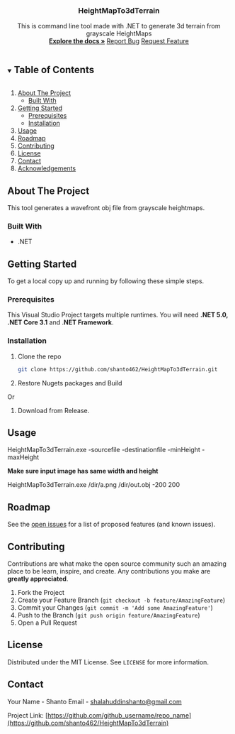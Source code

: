 <p align="center">
  <h3 align="center">HeightMapTo3dTerrain</h3>

  <p align="center">
    This is command line tool made with .NET to generate 3d terrain from grayscale HeightMaps
	<br>
    <a href="https://github.com/shanto462/HeightMapTo3dTerrain"><strong>Explore the docs »</strong></a>
    <a href="https://github.com/shanto462/HeightMapTo3dTerrain/issues">Report Bug</a>
    <a href="https://github.com/shanto462/HeightMapTo3dTerrain/issues">Request Feature</a>
  </p>
</p>



<!-- TABLE OF CONTENTS -->
<details open="open">
  <summary><h2 style="display: inline-block">Table of Contents</h2></summary>
  <ol>
    <li>
      <a href="#about-the-project">About The Project</a>
      <ul>
        <li><a href="#built-with">Built With</a></li>
      </ul>
    </li>
    <li>
      <a href="#getting-started">Getting Started</a>
      <ul>
        <li><a href="#prerequisites">Prerequisites</a></li>
        <li><a href="#installation">Installation</a></li>
      </ul>
    </li>
    <li><a href="#usage">Usage</a></li>
    <li><a href="#roadmap">Roadmap</a></li>
    <li><a href="#contributing">Contributing</a></li>
    <li><a href="#license">License</a></li>
    <li><a href="#contact">Contact</a></li>
    <li><a href="#acknowledgements">Acknowledgements</a></li>
  </ol>
</details>



<!-- ABOUT THE PROJECT -->
## About The Project

This tool generates a wavefront obj file from grayscale heightmaps.


### Built With

* .NET

<!-- GETTING STARTED -->
## Getting Started

To get a local copy up and running by following these simple steps.

### Prerequisites

This Visual Studio Project targets multiple runtimes.
You will need **.NET 5.0, .NET Core 3.1** and .**NET Framework**.

### Installation

1. Clone the repo
   ```sh
   git clone https://github.com/shanto462/HeightMapTo3dTerrain.git
   ```
2. Restore Nugets packages and Build

Or
1. Download from Release.

<!-- USAGE EXAMPLES -->
## Usage

HeightMapTo3dTerrain.exe -sourcefile -destinationfile -minHeight -maxHeight

**Make sure input image has same width and height**

HeightMapTo3dTerrain.exe /dir/a.png /dir/out.obj -200 200

<!-- ROADMAP -->
## Roadmap

See the [open issues](https://github.com/shanto462/HeightMapTo3dTerrain/issues) for a list of proposed features (and known issues).



<!-- CONTRIBUTING -->
## Contributing

Contributions are what make the open source community such an amazing place to be learn, inspire, and create. Any contributions you make are **greatly appreciated**.

1. Fork the Project
2. Create your Feature Branch (`git checkout -b feature/AmazingFeature`)
3. Commit your Changes (`git commit -m 'Add some AmazingFeature'`)
4. Push to the Branch (`git push origin feature/AmazingFeature`)
5. Open a Pull Request



<!-- LICENSE -->
## License

Distributed under the MIT License. See `LICENSE` for more information.



<!-- CONTACT -->
## Contact

Your Name - Shanto
Email - <shalahuddinshanto@gmail.com>

Project Link: [https://github.com/github_username/repo_name](https://github.com/shanto462/HeightMapTo3dTerrain)
